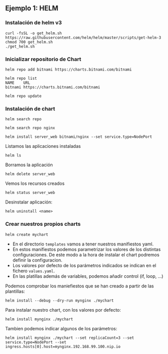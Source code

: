 ## Ejemplo 1: HELM

### Instalación de helm v3

    curl -fsSL -o get_helm.sh https://raw.githubusercontent.com/helm/helm/master/scripts/get-helm-3
    chmod 700 get_helm.sh
    ./get_helm.sh

### Inicializar repositorio de Chart

    helm repo add bitnami https://charts.bitnami.com/bitnami

    helm repo list
    NAME   	URL                                              
    bitnami	https://charts.bitnami.com/bitnami         

    helm repo update      

### Instalación de chart

    helm search repo 

    helm search repo nginx
    
    helm install server_web bitnami/nginx --set service.type=NodePort


Listamos las aplicaciones instaladas

    helm ls

Borramos la aplicación

    helm delete server_web

Vemos los recursos creados

    helm status server_web

Desinstalar aplicación:

    helm uninstall <name>

### Crear nuestros propios charts

    helm create mychart

* En el directorio `templates` vamos a tener nuestros manifiestos yaml.
* En estos manifiestos podemos parametrizar los valores de los distintas configuraciones. De este modo a la hora de instalar el chart podremos definir la configuracion.
* Los valores por defecto de los parámetros indicados se indican en el fichero `values.yaml`.
* En las platillas además de variables, podemos añadir control (if, loop, ...)

Podemos comprobar los maniefiestos que se han creado a partir de las plantillas:

    helm install --debug --dry-run mynginx ./mychart

Para instalar nuestro chart, con los valores por defecto:

    helm install mynginx ./mychart

Tambien podemos indicar algunos de los parámetros:

    helm install mynginx ./mychart --set replicaCount=3 --set service.type=NodePort --set ingress.hosts[0].host=mynginx.192.168.99.100.nip.io

